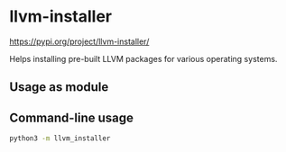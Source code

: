 # llvm-installer

https://pypi.org/project/llvm-installer/

Helps installing pre-built LLVM packages for various operating systems.

## Usage as module


## Command-line usage

```bash
python3 -m llvm_installer
```
